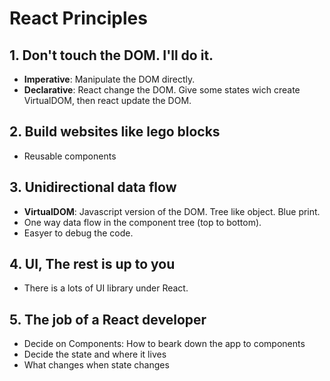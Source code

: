 # React Principles

## 1. Don't touch the DOM. I'll do it.
- **Imperative**: Manipulate the DOM directly.
- **Declarative**: React change the DOM. Give some states wich create VirtualDOM, then react update the DOM.

## 2. Build websites like lego blocks

- Reusable components

## 3. Unidirectional data flow

- **VirtualDOM**: Javascript version of the DOM. Tree like object. Blue print.
- One way data flow in the component tree (top to bottom).
- Easyer to debug the code.

## 4. UI, The rest is up to you
- There is a lots of UI library under React.


## 5. The job of a React developer

- Decide on Components: How to beark down the app to components
- Decide the state and where it lives
- What changes when state changes
